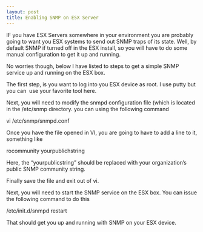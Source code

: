 ```yaml
---
layout: post
title: Enabling SNMP on ESX Server
---
```



<p>IF you have ESX Servers somewhere in your environment you are probably going to want you ESX systems to send out SNMP traps of its state. Well, by default SNMP if turned off in the ESX install, so you will have to do some manual configuration to get it up and running.</p>  <p>No worries though, below I have listed to steps to get a simple SNMP service up and running on the ESX box.</p>  <p>The first step, is you want to log into you ESX device as root. I use putty but you can&#160; use your favorite tool here.</p>  <p>Next, you will need to modify the snmpd configuration file (which is located in the /etc/snmp directory. you can using the following command</p>  <p>vi /etc/snmp/snmpd.conf</p>  <p>Once you have the file opened in VI, you are going to have to add a line to it, something like</p>  <p>rocommunity yourpublichstring</p>  <p>Here, the “yourpublicstring” should be replaced with your organization’s public SNMP community string.</p>  <p>Finally save the file and exit out of vi.</p>  <p>Next, you will need to start the SNMP service on the ESX box. You can issue the following command to do this</p>  <p>/etc/init.d/snmpd restart</p>  <p>That should get you up and running with SNMP on your ESX device.</p>
